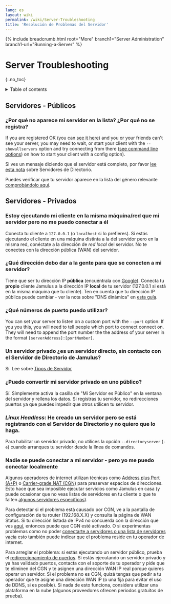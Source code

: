 ```yaml
---
lang: es
layout: wiki
permalink: /wiki/Server-Troubleshooting
title: 'Resolución de Problemas del Servidor'
---
```


{% include breadcrumb.html root="More" branch1="Server Administration" branch1-url="Running-a-Server" %}

# Server Troubleshooting
 {:.no_toc}

<details markdown="1">

<summary>Table of contents</summary>

* TOC
 {:toc}

</details>

## Servidores - Públicos

### ¿Por qué no aparece mi servidor en la lista? ¿Por qué no se registra?

If you are registered OK (you can [see it here](https://explorer.jamulus.io/)) and you or your friends can't see your server, you may need to wait, or start your client with the `--showallservers` option and try connecting from there ([see command line options](Software-Manual#command-line-options)) on how to start your client with a config option).

Si ves un mensaje diciendo que el servidor está completo, por favor [lee esta nota](Directory-Servers) sobre Servidores de Directorio.

Puedes verificar que tu servidor aparece en la lista del género relevante [comprobándolo aquí](https://explorer.jamulus.io/).

## Servidores - Privados

### Estoy ejecutando mi cliente en la misma máquina/red que mi servidor pero no me puedo conectar a él

Conecta tu cliente a `127.0.0.1` (o `localhost` si lo prefieres). Si estás ejecutando el cliente en una máquina distinta a la del servidor pero en la misma red, conéctate a la dirección de _red local_ del servidor. No te conectes con la dirección pública (WAN) del servidor.

### ¿Qué dirección debo dar a la gente para que se conecten a mi servidor?

Tiene que ser tu dirección IP **pública** (encuéntrala con [Google](https://www.google.com/search?q=whatsmyip)). Conecta tu **propio** cliente Jamulus a la dirección IP **local** de tu servidor (127.0.0.1 si está en la misma máquina que tu cliente). Ten en cuenta que tu dirección IP pública puede cambiar - ver la nota sobre "DNS dinámica" en [esta guía](Running-a-Private-Server).

### ¿Qué números de puerto puedo utilizar?

You can set your server to listen on a custom port with the `--port` option. If you you this, you will need to tell people which port to connect connect on. They will need to append the port number the the address of your server in the format `[serverAddress]:[portNumber]`.

### Un servidor privado ¿es un servidor directo, sin contacto con el Servidor de Directorio de Jamulus?

Sí. Lee sobre [Tipos de Servidor](Choosing-a-Server-Type)

### ¿Puedo convertir mi servidor privado en uno público?

Sí. Simplemente activa la casilla de "Mi Servidor es Público" en la ventana del servidor y rellena los datos. Si registras tu servidor, no redirecciones puertos ya que puedes impedir que otros utilicen tu servidor.

### **_Linux Headless_**: He creado un servidor pero se está registrando con el Servidor de Directorio y no quiero que lo haga.

Para habilitar un servidor privado, no utilices la opción `--directoryserver` (`-e`) cuando arranques tu servidor desde la línea de comandos.

### Nadie se puede conectar a mi servidor - pero yo me puedo conectar localmente

Algunos operadores de internet utilizan técnicas como [Address plus Port (A+P)](https://en.wikipedia.org/wiki/Address_plus_Port) o [Carrier-grade NAT (CGN)](https://en.wikipedia.org/wiki/Carrier-grade_NAT) para preservar espacios de direcciones. Esto hace que sea imposible ejecutar servicios como Jamulus en casa (y puede ocasionar que no veas listas de servidores en tu cliente o que te falten [algunos servidores específicos](https://sourceforge.net/p/llcon/discussion/server/thread/f72b293af0/)).

Para detectar si el problema está causado por CGN, ve a la pantalla de configuración de tu router (192.168.X.X) y consulta la página de WAN Status. Si tu dirección listada de IPv4 no concuerda con la dirección que ves [aquí](https://ifconfig.me), entonces puede que CGN esté activado. O si experimentas problemas como no poder [conectarte a servidores o una lista de servidores vacía](https://sourceforge.net/p/llcon/discussion/533517/thread/b3eea395c4/) esto también puede indicar que el problema reside en tu operador de internet.

Para arreglar el problema: si estás ejecutando un servidor público, prueba el [redireccionamiento de puertos](Running-a-Private-Server#redireccionamiento-de-puertos). Si estás ejecutando un servidor privado y ya has validado puertos, contacta con el soporte de tu operador y pide que te eliminen del CGN y te asignen una dirección WAN IP real porque quieres operar un servidor. Si el problema no es CGN, quizá tengas que pedir a tu operador que te asigne una dirección WAN IP (o una fija para evitar el uso de DDNS, si es posible). Si nada de esto funciona, considera utilizar una plataforma en la nube (algunos proveedores ofrecen periodos gratuitos de prueba).
